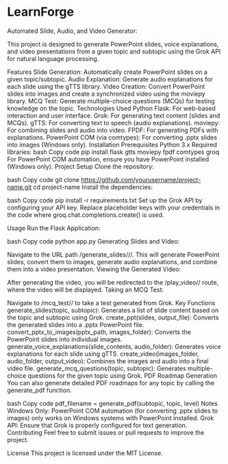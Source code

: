 # LearnForge

Automated Slide, Audio, and Video Generator:

This project is designed to generate PowerPoint slides, voice explanations, and video presentations from a given topic and subtopic using the Grok API for natural language processing.

Features
Slide Generation: Automatically create PowerPoint slides on a given topic/subtopic.
Audio Explanation: Generate audio explanations for each slide using the gTTS library.
Video Creation: Convert PowerPoint slides into images and create a synchronized video using the moviepy library.
MCQ Test: Generate multiple-choice questions (MCQs) for testing knowledge on the topic.
Technologies Used
Python
Flask: For web-based interaction and user interface.
Grok: For generating text content (slides and MCQs).
gTTS: For converting text to speech (audio explanations).
moviepy: For combining slides and audio into video.
FPDF: For generating PDFs with explanations.
PowerPoint COM (via comtypes): For converting .pptx slides into images (Windows only).
Installation
Prerequisites
Python 3.x
Required libraries:
bash
Copy code
pip install flask gtts moviepy fpdf comtypes groq
For PowerPoint COM automation, ensure you have PowerPoint installed (Windows only).
Project Setup
Clone the repository:

bash
Copy code
git clone https://github.com/yourusername/project-name.git
cd project-name
Install the dependencies:

bash
Copy code
pip install -r requirements.txt
Set up the Grok API by configuring your API key. Replace placeholder keys with your credentials in the code where groq.chat.completions.create() is used.

Usage
Run the Flask Application:

bash
Copy code
python app.py
Generating Slides and Video:

Navigate to the URL path /generate_slides/<topic>/<subtopic>/<level>.
This will generate PowerPoint slides, convert them to images, generate audio explanations, and combine them into a video presentation.
Viewing the Generated Video:

After generating the video, you will be redirected to the /play_video/<topic>/<subtopic> route, where the video will be displayed.
Taking an MCQ Test:

Navigate to /mcq_test/<topic>/<subtopic> to take a test generated from Grok.
Key Functions
generate_slides(topic, subtopic): Generates a list of slide content based on the topic and subtopic using Grok.
create_ppt(slides, output_file): Converts the generated slides into a .pptx PowerPoint file.
convert_pptx_to_images(pptx_path, images_folder): Converts the PowerPoint slides into individual images.
generate_voice_explanations(slide_contents, audio_folder): Generates voice explanations for each slide using gTTS.
create_video(images_folder, audio_folder, output_video): Combines the images and audio into a final video file.
generate_mcq_questions(topic, subtopic): Generates multiple-choice questions for the given topic using Grok.
PDF Roadmap Generation
You can also generate detailed PDF roadmaps for any topic by calling the generate_pdf function.

bash
Copy code
pdf_filename = generate_pdf(subtopic, topic, level)
Notes
Windows Only: PowerPoint COM automation (for converting .pptx slides to images) only works on Windows systems with PowerPoint installed.
Grok API: Ensure that Grok is properly configured for text generation.
Contributing
Feel free to submit issues or pull requests to improve the project.

License
This project is licensed under the MIT License.
